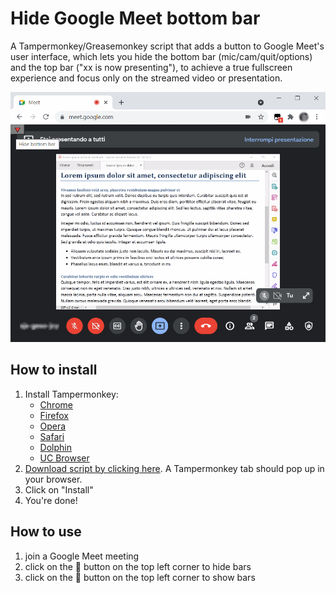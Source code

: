 # Hide Google Meet bottom bar
A Tampermonkey/Greasemonkey script that adds a button to Google Meet's user interface, which lets you hide the bottom bar (mic/cam/quit/options) and the top bar ("xx is now presenting"), to achieve a true fullscreen experience and focus only on the streamed video or presentation.

![Screenshot](screen-new-UI.gif)

## How to install
1. Install Tampermonkey:
   * [Chrome](https://tampermonkey.net/?ext=dhdg&browser=chrome)
   * [Firefox](https://tampermonkey.net/?ext=dhdg&browser=firefox)
   * [Opera](https://tampermonkey.net/?ext=dhdg&browser=opera)
   * [Safari](https://tampermonkey.net/?ext=dhdg&browser=safari)
   * [Dolphin](https://tampermonkey.net/?ext=dhdg&browser=dolphin)
   * [UC Browser](https://tampermonkey.net/?ext=dhdg&browser=ucweb)
2. [Download script by clicking here](https://github.com/alessandro-antonelli/hide-google-meet-bottom-bar/raw/main/Hide%20Google%20Meet%20bottom%20bar.user.js). A Tampermonkey tab should pop up in your browser.
3. Click on "Install"
4. You're done!

## How to use
1. join a Google Meet meeting
2. click on the 🔻 button on the top left corner to hide bars
3. click on the 🔺 button on the top left corner to show bars
